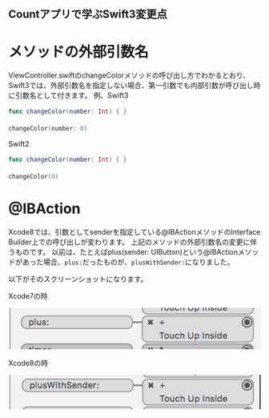## Countアプリで学ぶSwift3変更点

# メソッドの外部引数名
ViewController.swiftのchangeColorメソッドの呼び出し方でわかるとおり、Swift3では、外部引数名を指定しない場合、第一引数でも内部引数が呼び出し時に引数名として付きます。
例、Swift3
```swift
func changeColor(number: Int) { }

changeColor(number: 0)
```

Swift2
```swift
func changeColor(number: Int) { }

changeColor(0)
```

# @IBAction
Xcode8では、引数としてsenderを指定している@IBActionメソッドのInterface Builder上での呼び出しが変わります。
上記のメソッドの外部引数名の変更に伴うものです。
以前は、たとえばplus(sender: UIButton)という@IBActionメソッドがあった場合、```plus:```だったものが、```plusWithSender:```になりました。

以下がそのスクリーンショットになります。

Xcode7の時

![Xcode7の@IBActionメソッド sender](./Xcode7_IBAction_sender.png)

Xcode8の時

![Xcode8の@IBActionメソッド sender](./Xcode8_IBAction_sender.png)
